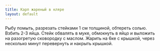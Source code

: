 ```yaml
---
title: Карп жареный в кляре
layout: default
---
```

Рыбу помыть, разрезать стейками 1 см толщиной, обтереть солью.
Взбить 2-3 яйца. Стейк обвалять в муке, обмокнуть в яйцо и
выложить на разогретую сковородку с маслом. Жарить на 6ке
с крышкой, через несколько минут перевернуть и накрыть крышкой.
